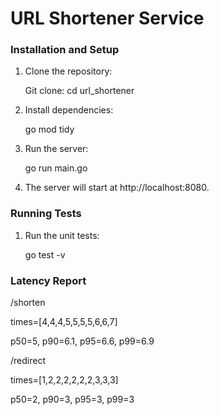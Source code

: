 # URL Shortener Service

### Installation and Setup

1. Clone the repository:

   Git clone:
   cd url_shortener

2. Install dependencies:

   go mod tidy

3. Run the server:

   go run main.go

4. The server will start at http://localhost:8080.

### Running Tests

1. Run the unit tests:

   go test -v

### Latency Report

/shorten

times=[4,4,4,5,5,5,5,6,6,7]

p50=5, p90=6.1, p95=6.6, p99=6.9

/redirect

times=[1,2,2,2,2,2,2,3,3,3]

p50=2, p90=3, p95=3, p99=3
